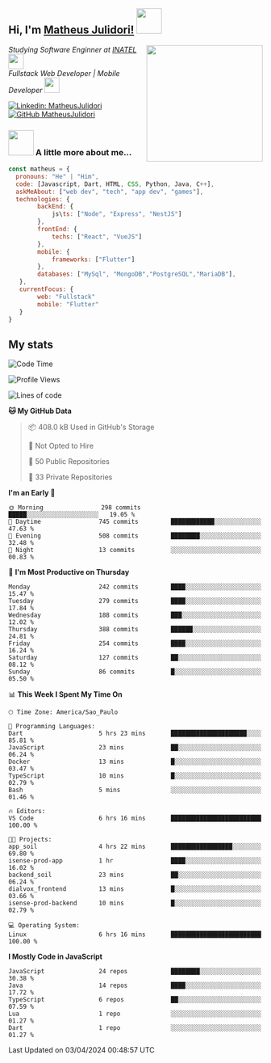 <h2> Hi, I'm <a href="https://matheusjulidori.github.io" target="_blank">Matheus Julidori!</a> <img src="https://media.giphy.com/media/12oufCB0MyZ1Go/giphy.gif" width="50"></h2>
<img align='right' src="https://media.giphy.com/media/3oKIPnAiaMCws8nOsE/giphy.gif" width="230" height="auto">
<p><em>Studying Software Enginner at <a href="http://www.inatel.br" target="_blank">INATEL</a><img src="https://media.giphy.com/media/fYSnHlufseco8Fh93Z/giphy.gif" width="30"></br>
  Fullstack Web Developer | Mobile Developer <img src="https://media.giphy.com/media/WUlplcMpOCEmTGBtBW/giphy.gif" width="30">
</em></p>

[![Linkedin: MatheusJulidori](https://img.shields.io/badge/-MatheusJulidori-blue?style=flat-square&logo=Linkedin&logoColor=white&link=https://www.linkedin.com/in/MatheusJulidori/)](https://www.linkedin.com/in/MatheusJulidori/)
[![GitHub MatheusJulidori](https://img.shields.io/github/followers/matheusjulidori?label=follow&style=social)](https://github.com/MatheusJulidori)


### <img src="https://media.giphy.com/media/VgCDAzcKvsR6OM0uWg/giphy.gif" width="50"> A little more about me...  

```javascript
const matheus = {
  pronouns: "He" | "Him",
  code: [Javascript, Dart, HTML, CSS, Python, Java, C++],
  askMeAbout: ["web dev", "tech", "app dev", "games"],
  technologies: {
        backEnd: {
            js\ts: ["Node", "Express", "NestJS"]
        },
        frontEnd: {
            techs: ["React", "VueJS"]
        },
        mobile: {
            frameworks: ["Flutter"]
        },
        databases: ["MySql", "MongoDB","PostgreSQL","MariaDB"],
   },
   currentFocus: {
        web: "Fullstack"
        mobile: "Flutter"
   }
}
```
<h2>My stats</h2>

<!--START_SECTION:waka-->
![Code Time](http://img.shields.io/badge/Code%20Time-558%20hrs%207%20mins-blue)

![Profile Views](http://img.shields.io/badge/Profile%20Views-1-blue)

![Lines of code](https://img.shields.io/badge/From%20Hello%20World%20I%27ve%20Written-6.6%20million%20lines%20of%20code-blue)

**🐱 My GitHub Data** 

> 📦 408.0 kB Used in GitHub's Storage 
 > 
> 🚫 Not Opted to Hire
 > 
> 📜 50 Public Repositories 
 > 
> 🔑 33 Private Repositories 
 > 
**I'm an Early 🐤** 

```text
🌞 Morning                298 commits         █████░░░░░░░░░░░░░░░░░░░░   19.05 % 
🌆 Daytime                745 commits         ████████████░░░░░░░░░░░░░   47.63 % 
🌃 Evening                508 commits         ████████░░░░░░░░░░░░░░░░░   32.48 % 
🌙 Night                  13 commits          ░░░░░░░░░░░░░░░░░░░░░░░░░   00.83 % 
```
📅 **I'm Most Productive on Thursday** 

```text
Monday                   242 commits         ████░░░░░░░░░░░░░░░░░░░░░   15.47 % 
Tuesday                  279 commits         ████░░░░░░░░░░░░░░░░░░░░░   17.84 % 
Wednesday                188 commits         ███░░░░░░░░░░░░░░░░░░░░░░   12.02 % 
Thursday                 388 commits         ██████░░░░░░░░░░░░░░░░░░░   24.81 % 
Friday                   254 commits         ████░░░░░░░░░░░░░░░░░░░░░   16.24 % 
Saturday                 127 commits         ██░░░░░░░░░░░░░░░░░░░░░░░   08.12 % 
Sunday                   86 commits          █░░░░░░░░░░░░░░░░░░░░░░░░   05.50 % 
```


📊 **This Week I Spent My Time On** 

```text
🕑︎ Time Zone: America/Sao_Paulo

💬 Programming Languages: 
Dart                     5 hrs 23 mins       █████████████████████░░░░   85.81 % 
JavaScript               23 mins             ██░░░░░░░░░░░░░░░░░░░░░░░   06.24 % 
Docker                   13 mins             █░░░░░░░░░░░░░░░░░░░░░░░░   03.47 % 
TypeScript               10 mins             █░░░░░░░░░░░░░░░░░░░░░░░░   02.79 % 
Bash                     5 mins              ░░░░░░░░░░░░░░░░░░░░░░░░░   01.46 % 

🔥 Editors: 
VS Code                  6 hrs 16 mins       █████████████████████████   100.00 % 

🐱‍💻 Projects: 
app_soil                 4 hrs 22 mins       █████████████████░░░░░░░░   69.80 % 
isense-prod-app          1 hr                ████░░░░░░░░░░░░░░░░░░░░░   16.02 % 
backend_soil             23 mins             ██░░░░░░░░░░░░░░░░░░░░░░░   06.24 % 
dialvox_frontend         13 mins             █░░░░░░░░░░░░░░░░░░░░░░░░   03.66 % 
isense-prod-backend      10 mins             █░░░░░░░░░░░░░░░░░░░░░░░░   02.79 % 

💻 Operating System: 
Linux                    6 hrs 16 mins       █████████████████████████   100.00 % 
```

**I Mostly Code in JavaScript** 

```text
JavaScript               24 repos            ████████░░░░░░░░░░░░░░░░░   30.38 % 
Java                     14 repos            ████░░░░░░░░░░░░░░░░░░░░░   17.72 % 
TypeScript               6 repos             ██░░░░░░░░░░░░░░░░░░░░░░░   07.59 % 
Lua                      1 repo              ░░░░░░░░░░░░░░░░░░░░░░░░░   01.27 % 
Dart                     1 repo              ░░░░░░░░░░░░░░░░░░░░░░░░░   01.27 % 
```




 Last Updated on 03/04/2024 00:48:57 UTC
<!--END_SECTION:waka-->
